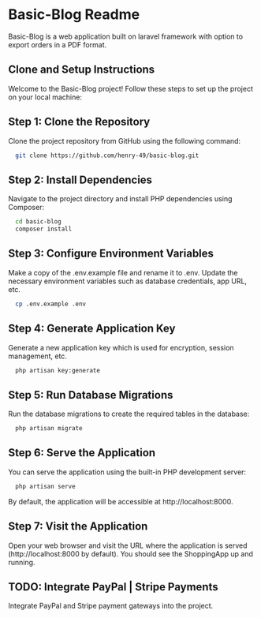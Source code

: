 
# Basic-Blog Readme

Basic-Blog is a web application built on laravel framework with option to 
export orders in a PDF format.

## Clone and Setup Instructions

Welcome to the Basic-Blog project! Follow these steps to set up the project on your local machine:

## Step 1: Clone the Repository

Clone the project repository from GitHub using the following command:

```bash
  git clone https://github.com/henry-49/basic-blog.git
```
## Step 2: Install Dependencies

Navigate to the project directory and install PHP dependencies using Composer:

```bash
  cd basic-blog
  composer install
```
## Step 3: Configure Environment Variables

Make a copy of the .env.example file and rename it to .env. Update the necessary environment variables such as database credentials, app URL, etc.


```bash
  cp .env.example .env
```

## Step 4: Generate Application Key

Generate a new application key which is used for encryption, session management, etc.

```bash
  php artisan key:generate
```
## Step 5: Run Database Migrations

Run the database migrations to create the required tables in the database:

```bash
  php artisan migrate
```

## Step 6: Serve the Application

You can serve the application using the built-in PHP development server:

```bash
  php artisan serve
```

By default, the application will be accessible at http://localhost:8000.

## Step 7: Visit the Application

Open your web browser and visit the URL where the application is served (http://localhost:8000 by default). You should see the ShoppingApp up and running.

## TODO: Integrate PayPal | Stripe  Payments

Integrate PayPal and Stripe payment gateways into the project.